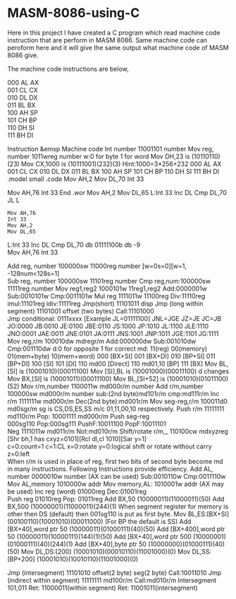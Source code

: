 # MASM-8086-using-C

Here in this project I have created a C program which read machine code instruction that are perform in MASM 8086. Same machine code can peroform here and it will give the same output what machine code of MASM 8086 give.

The machine code instructions are below,

000 AL  AX <br/>
001 CL  CX <br/>
010 DL  DX <br/>
011 BL  BX <br/>
100 AH  SP <br/>
101 CH  BP <br/>
110 DH  SI <br/>
111 BH  DI <br/>

Instruction &emsp Machine code
Int number              11001101   number
Mov reg, number         1011wreg    number                 w:0 for byte      1 for word
Mov DH,23 is (10110110)(23)           Mov CX,1000 is (10111001)(232)(3)  Hint:1000=3*256+232
000
AL  AX
001
CL  CX
010
DL  DX
011
BL  BX
100
AH  SP
101
CH  BP
110
DH  SI
111
BH  DI
.model small
.code
Mov AH,2
Mov DL,70
Int 33

Mov AH,76
Int 33
End
.wor
    Mov AH,2
    Mov DL,65
L:Int 33
    Inc DL
    Cmp DL,70
    JL L
    
    Mov AH,76
    Int 33
    Mov AH,2
    Mov DL,65
    
    
L:Int 33
    Inc DL
    Cmp DL,70
db 01111100b
db -9    
    Mov AH,76
    Int 33




Add reg, number
100000sw  11000reg     number   [w=0s=0][w=1, -128num<128s=1]  
Sub reg, number
100000sw 11101reg number     Cmp reg,num:100000sw 11111reg  number
Mov reg1,reg2
1000101w  11reg1,reg2     Add:0000001w Sub:0010101w Cmp:0011101w
Mul   reg
1111011w  11100reg       Div:11110reg    imul:11101reg      idiv:11111reg
Jmp(short) 11101011 disp     Jmp (long within segment) 11101001  offset (two bytes) Call:11101000      
Jmp conditional: 0111xxxx  [Example JL=01111100]   JNL=JGE   JZ=JE  JC=JB
JO:0000
JB:0010
JE:0100
JBE:0110
JS:1000
JP:1010
JL:1100
JLE:1110
JNO:0001
JAE:0011
JNE:0101
JA:0111
JNS:1001
JNP:1011
JGE:1101
JG:1111
Mov  reg,r/m
100010dw  mdregr/m    Add:000000dw   Sub:001010dw  Cmp:001110dw
d:0 for opposite 1 for correct
md:   11(reg)  00(memory)  01(mem+byte) 10(mem+word)
000
[BX+SI]
001
[BX+DI]
010
[BP+SI]
011
[BP+DI]
100
[SI]
101
[DI]
110 md00
[Direct]
110 md01,10
[BP]
111
[BX]
Mov BL,[SI] is (10001010)(00011100)
Mov [SI],BL is (10001000)(00011100)   d changes
Mov BX,[SI] is (10001011)(00011100)
Mov BL,[SI+52] is (10001010)(01011100)(52)
Mov r/m,number
1100011w  md000r/m  number 
Add r/m,number
100000sw  md000r/m  number    sub:(2nd byte)md101r/m  cmp:md111r/m
Inc    r/m
1111111w  md000r/m       Dec(2nd byte):md001r/m
Mov seg-reg,r/m
100011d0  md0sgr/m    sg is CS,DS,ES,SS  m/c 01,11,00,10 respectively.
Push  r/m
11111111  md110r/m       Pop: 10001111 md000r/m
Push  seg-reg   
000sg110  Pop:000sg111     PushF:10011100   PopF:10011101  
Neg
1111011w  md011r/m      Not:md010r/m
Shift/rotate r/m,_
110100cw   mdxyzreg   [Shr bh,1 has cxyz=0101][Rcl dl,cl 1010][Sar y=1]             
c=0:count=1  c=1:CL          x=0:rotate  y=0:logical shift or rotate without carry    z=0:left   
When r/m is used in place of reg, first two bits of second byte become md in many instructions. 
Following Instructions provide efficiency.
Add AL, number
0000010w   number (AX can be used)   Sub:0010110w   Cmp:0011110w 
Mov AL,memory
1010000w  addr    Mov memory,AL: 1010001w addr   (AX may be used)
Inc    reg (word) 01000reg       Dec:01001reg         
Push reg  01010reg         Pop: 01011reg
Add BX,50  (10000011)(11000011)(50)            Add BX,500 (10000001)(11000011)(244)(1)
When segment register for memory is other then DS (default) then 001sg110 is put as first byte.
Mov BL,ES:[BX+SI]  (00100110)(10001010)(00011000)                  (For BP the default is SS)
Add [BX+40],word ptr 50  (10000011)(01000111)(40)(50)
Add [BX+400],word ptr 50  (10000011)(10000111)(144)(1)(50)
Add [BX+40],word ptr 500  (10000001)(01000111)(40)(244)(1)
Add [BX+40],byte ptr 50  (10000000)(01000111)(40)(50)
Mov DL,DS:[200] (10001010)(00010110)(11001000)(0) 
Mov DL,SS:[BP+200] (10001010)(10010110)(11001000)(0)


Jmp (intersegment)
11101010  offset(2 byte)   seg(2 byte)      Call:10011010
Jmp (indirect within segment)
11111111  md100r/m   Call:md010r/m     Intersegment 101,011
Ret: 11000011(within segment)                            Ret: 11001011(intersegment)

